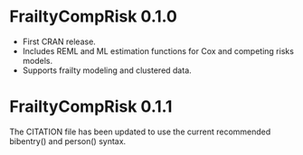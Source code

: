 # FrailtyCompRisk 0.1.0

- First CRAN release.
- Includes REML and ML estimation functions for Cox and competing risks models.
- Supports frailty modeling and clustered data.

# FrailtyCompRisk 0.1.1

The CITATION file has been updated to use the current recommended bibentry() and person() syntax.
